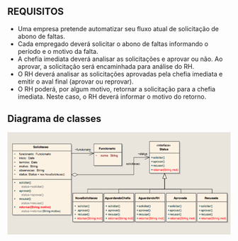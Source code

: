 
## REQUISITOS
- Uma empresa pretende automatizar seu fluxo atual de solicitação de abono de faltas.
- Cada empregado deverá solicitar o abono de faltas informando o período e o motivo da falta.
- A chefia imediata deverá analisar as solicitações e aprovar ou não. Ao aprovar, a solicitação será encaminhada para análise do RH.
- O RH deverá analisar as solicitações aprovadas pela chefia imediata e emitir o aval final (aprovar ou reprovar). 
- O RH poderá, por algum motivo, retornar a solicitação para a chefia imediata. Neste caso, o RH deverá informar o motivo do retorno.


## Diagrama de classes
![](https://github.com/jeancsanchez/abono-faltas-uece/blob/master/artefatos/diagrama_classes.png)
